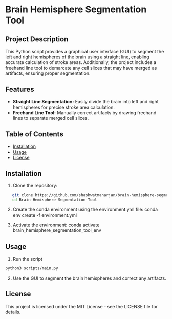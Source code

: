 # Brain Hemisphere Segmentation Tool

## Project Description
This Python script provides a graphical user interface (GUI) to segment the left and right hemispheres of the brain using a straight line, enabling accurate calculation of stroke areas. Additionally, the project includes a freehand line tool to demarcate any cell slices that may have merged as artifacts, ensuring proper segmentation.

## Features
- **Straight Line Segmentation:** Easily divide the brain into left and right hemispheres for precise stroke area calculation.
- **Freehand Line Tool:** Manually correct artifacts by drawing freehand lines to separate merged cell slices.

## Table of Contents

- [Installation](#installation)
- [Usage](#usage)
- [License](#license)

## Installation
1. Clone the repository:
```bash
   git clone https://github.com/shashwatmaharjan/brain-hemisphere-segmentation-tool.git
   cd Brain-Hemisphere-Segmentation-Tool
   ```

2. Create the conda environment using the environment.yml file:
conda env create -f environment.yml

3. Activate the environment:
conda activate brain_hemisphere_segmentation_tool_env

## Usage

1. Run the script
```bash
python3 scripts/main.py
   ```

2. Use the GUI to segment the brain hemispheres and correct any artifacts.

## License

This project is licensed under the MIT License - see the LICENSE file for details.
